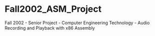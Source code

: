 # Fall2002_ASM_Project
 Fall 2002 - Senior Project - Computer Engineering Technology - Audio Recording and Playback with x86 Assembly
